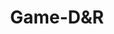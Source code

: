 ---
layout: list
title:  Game-D&R
slug:   Game-D&R
description: >
  I will share some experiences about game D&R, which are benefit to me.Maybe that's the same for you.
menu:	true
---